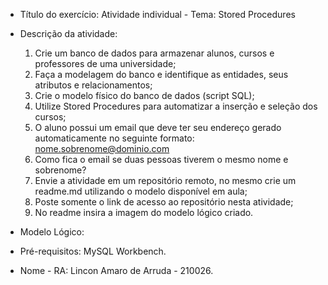 - Título do exercício: 
Atividade individual - Tema: Stored Procedures 
- Descrição da atividade: 
  1. Crie um banco de dados para armazenar alunos, cursos e professores de uma
universidade;
  2. Faça a modelagem do banco e identifique as entidades, seus atributos e relacionamentos;
  3. Crie o modelo físico do banco de dados (script SQL);
  4. Utilize Stored Procedures para automatizar a inserção e seleção dos cursos;
  5. O aluno possui um email que deve ter seu endereço gerado automaticamente no seguinte formato: nome.sobrenome@dominio.com
  6. Como fica o email se duas pessoas tiverem o mesmo nome e sobrenome?
  7. Envie a atividade em um repositório remoto, no mesmo crie um readme.md utilizando o modelo disponível em aula;
  8. Poste somente o link de acesso ao repositório nesta atividade;
  9. No readme insira a imagem do modelo lógico criado.
- Modelo Lógico:

- Pré-requisitos:
MySQL Workbench.
- Nome - RA:
Lincon Amaro de Arruda - 210026.
